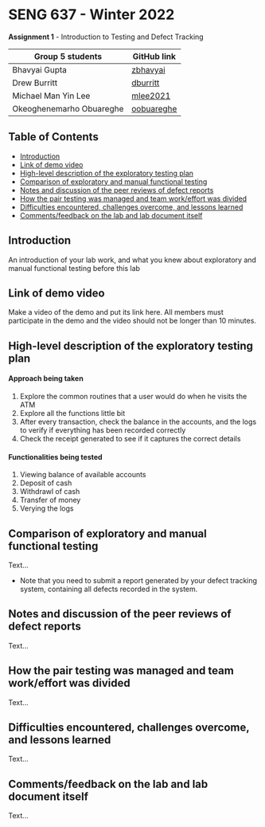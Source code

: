 # SENG 637 - Winter 2022

**Assignment 1** - Introduction to Testing and Defect Tracking

| Group 5 students         | GitHub link                                 |
| ------------------------ | ------------------------------------------- |
| Bhavyai Gupta            | [zbhavyai](https://github.com/zbhavyai)     |
| Drew Burritt             | [dburritt](https://github.com/dburritt)     |
| Michael Man Yin Lee      | [mlee2021](https://github.com/mlee2021)     |
| Okeoghenemarho Obuareghe | [oobuareghe](https://github.com/oobuareghe) |

## Table of Contents

-   [Introduction](#introduction)
-   [Link of demo video](#link-of-demo-video)
-   [High-level description of the exploratory testing plan](#high-level-description-of-the-exploratory-testing-plan)
-   [Comparison of exploratory and manual functional testing](#comparison-of-exploratory-and-manual-functional-testing)
-   [Notes and discussion of the peer reviews of defect reports](#notes-and-discussion-of-the-peer-reviews-of-defect-reports)
-   [How the pair testing was managed and team work/effort was divided](#how-the-pair-testing-was-managed-and-team-workeffort-was-divided)
-   [Difficulties encountered, challenges overcome, and lessons learned](#difficulties-encountered-challenges-overcome-and-lessons-learned)
-   [Comments/feedback on the lab and lab document itself](#commentsfeedback-on-the-lab-and-lab-document-itself)

## Introduction

An introduction of your lab work, and what you knew about exploratory and manual
functional testing before this lab

## Link of demo video

Make a video of the demo and put its link here.
All members must participate in the demo and the video should not be longer than 10 minutes.

## High-level description of the exploratory testing plan

<!-- **Pair 1**: exploratory testing with card 1, using pin 42.

**Pair 2**: exploratory testing with card 2, using pin 1234.
 -->

#### Approach being taken

1. Explore the common routines that a user would do when he visits the ATM
2. Explore all the functions little bit
3. After every transaction, check the balance in the accounts, and the logs to verify if everything has been recorded correctly
4. Check the receipt generated to see if it captures the correct details

#### Functionalities being tested

1. Viewing balance of available accounts
2. Deposit of cash
3. Withdrawl of cash
4. Transfer of money
5. Verying the logs

## Comparison of exploratory and manual functional testing

Text...

-   Note that you need to submit a report generated by your defect tracking
    system, containing all defects recorded in the system.

## Notes and discussion of the peer reviews of defect reports

Text...

## How the pair testing was managed and team work/effort was divided

Text...

## Difficulties encountered, challenges overcome, and lessons learned

Text...

## Comments/feedback on the lab and lab document itself

Text...
